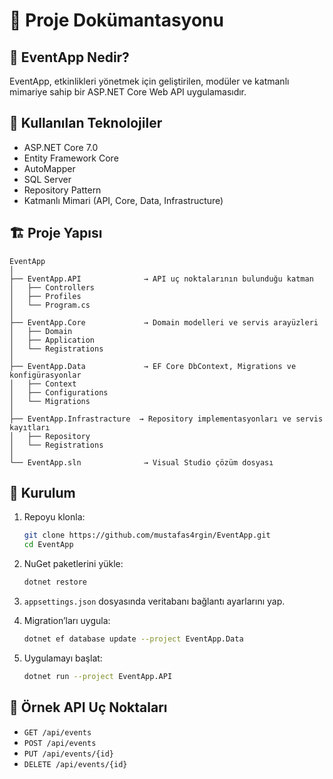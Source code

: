 
# 📘 Proje Dokümantasyonu

## 🎉 EventApp Nedir?

EventApp, etkinlikleri yönetmek için geliştirilen, modüler ve katmanlı mimariye sahip bir ASP.NET Core Web API uygulamasıdır.

## 🔧 Kullanılan Teknolojiler

- ASP.NET Core 7.0
- Entity Framework Core
- AutoMapper
- SQL Server
- Repository Pattern
- Katmanlı Mimari (API, Core, Data, Infrastructure)

## 🏗️ Proje Yapısı

```
EventApp
│
├── EventApp.API              → API uç noktalarının bulunduğu katman
│   ├── Controllers
│   ├── Profiles
│   └── Program.cs
│
├── EventApp.Core             → Domain modelleri ve servis arayüzleri
│   ├── Domain
│   ├── Application
│   └── Registrations
│
├── EventApp.Data             → EF Core DbContext, Migrations ve konfigürasyonlar
│   ├── Context
│   ├── Configurations
│   └── Migrations
│
├── EventApp.Infrastracture  → Repository implementasyonları ve servis kayıtları
│   ├── Repository
│   └── Registrations
│
└── EventApp.sln              → Visual Studio çözüm dosyası
```

## 🚀 Kurulum

1. Repoyu klonla:
   ```bash
   git clone https://github.com/mustafas4rgin/EventApp.git
   cd EventApp
   ```

2. NuGet paketlerini yükle:
   ```bash
   dotnet restore
   ```

3. `appsettings.json` dosyasında veritabanı bağlantı ayarlarını yap.

4. Migration’ları uygula:
   ```bash
   dotnet ef database update --project EventApp.Data
   ```

5. Uygulamayı başlat:
   ```bash
   dotnet run --project EventApp.API
   ```

## 📂 Örnek API Uç Noktaları

- `GET /api/events`
- `POST /api/events`
- `PUT /api/events/{id}`
- `DELETE /api/events/{id}`

